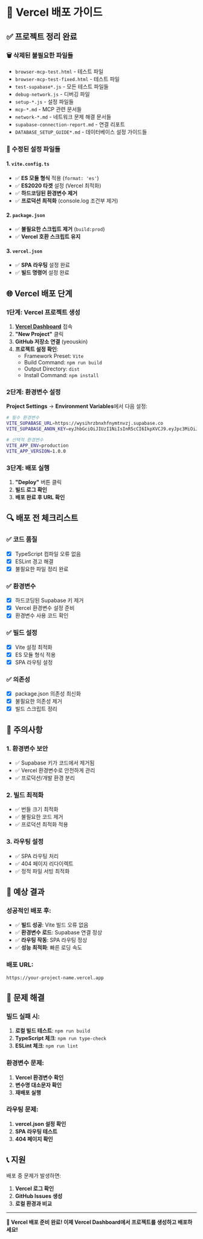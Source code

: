 # 🚀 Vercel 배포 가이드

## ✅ 프로젝트 정리 완료

### 🗑️ 삭제된 불필요한 파일들
- `browser-mcp-test.html` - 테스트 파일
- `browser-mcp-test-fixed.html` - 테스트 파일
- `test-supabase*.js` - 모든 테스트 파일들
- `debug-network.js` - 디버깅 파일
- `setup-*.js` - 설정 파일들
- `mcp-*.md` - MCP 관련 문서들
- `network-*.md` - 네트워크 문제 해결 문서들
- `supabase-connection-report.md` - 연결 리포트
- `DATABASE_SETUP_GUIDE*.md` - 데이터베이스 설정 가이드들

### 🔧 수정된 설정 파일들

#### 1. `vite.config.ts`
- ✅ **ES 모듈 형식** 적용 (`format: 'es'`)
- ✅ **ES2020 타겟** 설정 (Vercel 최적화)
- ✅ **하드코딩된 환경변수 제거**
- ✅ **프로덕션 최적화** (console.log 조건부 제거)

#### 2. `package.json`
- ✅ **불필요한 스크립트 제거** (`build:prod`)
- ✅ **Vercel 호환 스크립트 유지**

#### 3. `vercel.json`
- ✅ **SPA 라우팅** 설정 완료
- ✅ **빌드 명령어** 설정 완료

## 🌐 Vercel 배포 단계

### 1단계: Vercel 프로젝트 생성

1. **[Vercel Dashboard](https://vercel.com/dashboard)** 접속
2. **"New Project"** 클릭
3. **GitHub 저장소 연결** (yeouskin)
4. **프로젝트 설정 확인**:
   - Framework Preset: `Vite`
   - Build Command: `npm run build`
   - Output Directory: `dist`
   - Install Command: `npm install`

### 2단계: 환경변수 설정

**Project Settings** → **Environment Variables**에서 다음 설정:

```bash
# 필수 환경변수
VITE_SUPABASE_URL=https://wysihrzbnxhfnymtnvzj.supabase.co
VITE_SUPABASE_ANON_KEY=eyJhbGciOiJIUzI1NiIsInR5cCI6IkpXVCJ9.eyJpc3MiOiJzdXBhYmFzZSIsInJlZiI6Ind5c2locnpibnhoZm55bXRudnpqIiwicm9sZSI6ImFub24iLCJpYXQiOjE3NTA1MTI3MjUsImV4cCI6MjA2NjA4ODcyNX0.u4UNIJikLf529VE3TSSTBzngOQ_H6OHKaUeEwYa41fY

# 선택적 환경변수
VITE_APP_ENV=production
VITE_APP_VERSION=1.0.0
```

### 3단계: 배포 실행

1. **"Deploy"** 버튼 클릭
2. **빌드 로그 확인**
3. **배포 완료 후 URL 확인**

## 🔍 배포 전 체크리스트

### ✅ 코드 품질
- [x] TypeScript 컴파일 오류 없음
- [x] ESLint 경고 해결
- [x] 불필요한 파일 정리 완료

### ✅ 환경변수
- [x] 하드코딩된 Supabase 키 제거
- [x] Vercel 환경변수 설정 준비
- [x] 환경변수 사용 코드 확인

### ✅ 빌드 설정
- [x] Vite 설정 최적화
- [x] ES 모듈 형식 적용
- [x] SPA 라우팅 설정

### ✅ 의존성
- [x] package.json 의존성 최신화
- [x] 불필요한 의존성 제거
- [x] 빌드 스크립트 정리

## 🚨 주의사항

### 1. 환경변수 보안
- ✅ Supabase 키가 코드에서 제거됨
- ✅ Vercel 환경변수로 안전하게 관리
- ✅ 프로덕션/개발 환경 분리

### 2. 빌드 최적화
- ✅ 번들 크기 최적화
- ✅ 불필요한 코드 제거
- ✅ 프로덕션 최적화 적용

### 3. 라우팅 설정
- ✅ SPA 라우팅 처리
- ✅ 404 페이지 리다이렉트
- ✅ 정적 파일 서빙 최적화

## 🎯 예상 결과

### 성공적인 배포 후:
- ✅ **빌드 성공**: Vite 빌드 오류 없음
- ✅ **환경변수 로드**: Supabase 연결 정상
- ✅ **라우팅 작동**: SPA 라우팅 정상
- ✅ **성능 최적화**: 빠른 로딩 속도

### 배포 URL:
```
https://your-project-name.vercel.app
```

## 🔧 문제 해결

### 빌드 실패 시:
1. **로컬 빌드 테스트**: `npm run build`
2. **TypeScript 체크**: `npm run type-check`
3. **ESLint 체크**: `npm run lint`

### 환경변수 문제:
1. **Vercel 환경변수 확인**
2. **변수명 대소문자 확인**
3. **재배포 실행**

### 라우팅 문제:
1. **vercel.json 설정 확인**
2. **SPA 라우팅 테스트**
3. **404 페이지 확인**

## 📞 지원

배포 중 문제가 발생하면:
1. **Vercel 로그 확인**
2. **GitHub Issues 생성**
3. **로컬 환경과 비교**

---

**🎉 Vercel 배포 준비 완료! 이제 Vercel Dashboard에서 프로젝트를 생성하고 배포하세요!** 